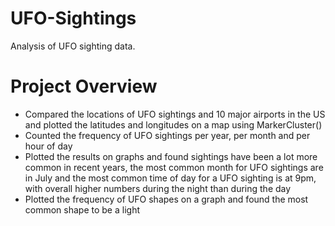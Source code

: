 # UFO-Sightings
Analysis of UFO sighting data.

# Project Overview
- Compared the locations of UFO sightings and 10 major airports in the US and plotted the latitudes and longitudes on a map using MarkerCluster()
- Counted the frequency of UFO sightings per year, per month and per hour of day
- Plotted the results on graphs and found sightings have been a lot more common in recent years, the most common month for UFO sightings
  are in July and the most common time of day for a UFO sighting is at 9pm, with overall higher numbers during the night than during the day
- Plotted the frequency of UFO shapes on a graph and found the most common shape to be a light
